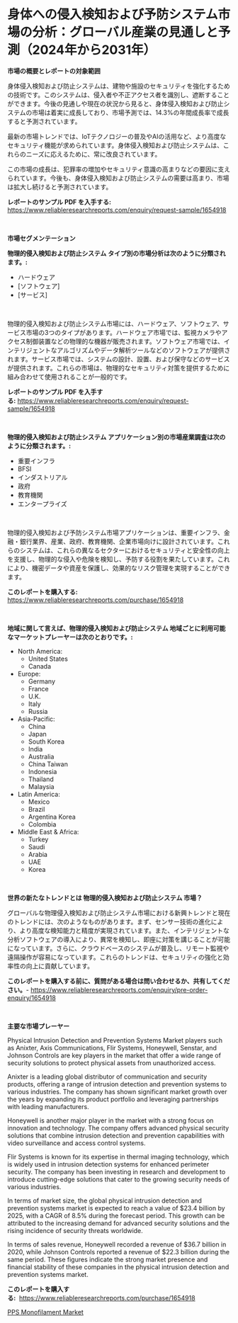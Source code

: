 <p><h1>身体への侵入検知および予防システム市場の分析：グローバル産業の見通しと予測（2024年から2031年）</h1></p><p><strong>市場の概要とレポートの対象範囲</strong></p>
<p><p>身体侵入検知および防止システムは、建物や施設のセキュリティを強化するための技術です。このシステムは、侵入者や不正アクセス者を識別し、遮断することができます。今後の見通しや現在の状況から見ると、身体侵入検知および防止システムの市場は着実に成長しており、市場予測では、14.3%の年間成長率で成長すると予測されています。</p><p>最新の市場トレンドでは、IoTテクノロジーの普及やAIの活用など、より高度なセキュリティ機能が求められています。身体侵入検知および防止システムは、これらのニーズに応えるために、常に改良されています。</p><p>この市場の成長は、犯罪率の増加やセキュリティ意識の高まりなどの要因に支えられています。今後も、身体侵入検知および防止システムの需要は高まり、市場は拡大し続けると予測されています。</p></p>
<p><strong>レポートのサンプル PDF を入手する:</strong> <a href="https://www.reliableresearchreports.com/enquiry/request-sample/1654918">https://www.reliableresearchreports.com/enquiry/request-sample/1654918</a></p>
<p>&nbsp;</p>
<p><strong>市場セグメンテーション</strong></p>
<p><strong>物理的侵入検知および防止システム タイプ別の市場分析は次のように分類されます。:</strong></p>
<p><ul><li>ハードウェア</li><li>[ソフトウェア]</li><li>[サービス]</li></ul></p>
<p>&nbsp;</p>
<p><p>物理的侵入検知および防止システム市場には、ハードウェア、ソフトウェア、サービス市場の3つのタイプがあります。ハードウェア市場では、監視カメラやアクセス制御装置などの物理的な機器が販売されます。ソフトウェア市場では、インテリジェントなアルゴリズムやデータ解析ツールなどのソフトウェアが提供されます。サービス市場では、システムの設計、設置、および保守などのサービスが提供されます。これらの市場は、物理的なセキュリティ対策を提供するために組み合わせて使用されることが一般的です。</p></p>
<p><strong>レポートのサンプル PDF を入手する:</strong>&nbsp;<a href="https://www.reliableresearchreports.com/enquiry/request-sample/1654918">https://www.reliableresearchreports.com/enquiry/request-sample/1654918</a></p>
<p>&nbsp;</p>
<p><strong> 物理的侵入検知および防止システム アプリケーション別の市場産業調査は次のように分類されます。:</strong></p>
<p><ul><li>重要インフラ</li><li>BFSI</li><li>インダストリアル</li><li>政府</li><li>教育機関</li><li>エンタープライズ</li></ul></p>
<p>&nbsp;</p>
<p><p>物理的侵入検知および予防システム市場アプリケーションは、重要インフラ、金融・銀行業界、産業、政府、教育機関、企業市場向けに設計されています。これらのシステムは、これらの異なるセクターにおけるセキュリティと安全性の向上を支援し、物理的な侵入や危険を検知し、予防する役割を果たしています。これにより、機密データや資産を保護し、効果的なリスク管理を実現することができます。</p></p>
<p><strong>このレポートを購入する:</strong>&nbsp; <a href="https://www.reliableresearchreports.com/purchase/1654918">https://www.reliableresearchreports.com/purchase/1654918</a></p>
<p>&nbsp;</p>
<p><strong>地域に関して言えば、物理的侵入検知および防止システム 地域ごとに利用可能なマーケットプレーヤーは次のとおりです。:</strong></p>
<p><ul>
    <li>
        North America:
        <ul>
            <li>United States</li>
            <li>Canada</li>
        </ul>
    </li>
    <li>
        Europe:
        <ul>
            <li>Germany</li>
            <li>France</li>
            <li>U.K.</li>
            <li>Italy</li>
            <li>Russia</li>
        </ul>
    </li>
    <li>
        Asia-Pacific:
        <ul>
            <li>China</li>
            <li>Japan</li>
            <li>South Korea</li>
            <li>India</li>
            <li>Australia</li>
            <li>China Taiwan</li>
            <li>Indonesia</li>
            <li>Thailand</li>
            <li>Malaysia</li>
        </ul>
    </li>
    <li>
        Latin America:
        <ul>
            <li>Mexico</li>
            <li>Brazil</li>
            <li>Argentina Korea</li>
            <li>Colombia</li>
        </ul>
    </li>
    <li>
        Middle East & Africa:
        <ul>
            <li>Turkey</li>
            <li>Saudi</li>
            <li>Arabia</li>
            <li>UAE</li>
            <li>Korea</li>
        </ul>
    </li>
    </ul></p>
<p>&nbsp;</p>
<p><strong>世界の新たなトレンドとは 物理的侵入検知および防止システム 市場？</strong></p>
<p><p>グローバルな物理侵入検知および防止システム市場における新興トレンドと現在のトレンドには、次のようなものがあります。まず、センサー技術の進化により、より高度な検知能力と精度が実現されています。また、インテリジェントな分析ソフトウェアの導入により、異常を検知し、即座に対策を講じることが可能になっています。さらに、クラウドベースのシステムが普及し、リモート監視や遠隔操作が容易になっています。これらのトレンドは、セキュリティの強化と効率性の向上に貢献しています。</p></p>
<p><strong>このレポートを購入する前に、質問がある場合は問い合わせるか、共有してください。</strong>- <a href="https://www.reliableresearchreports.com/enquiry/pre-order-enquiry/1654918">https://www.reliableresearchreports.com/enquiry/pre-order-enquiry/1654918</a></p>
<p>&nbsp;</p>
<p><strong>主要な市場プレーヤー</strong></p>
<p><p>Physical Intrusion Detection and Prevention Systems Market players such as Anixter, Axis Communications, Flir Systems, Honeywell, Senstar, and Johnson Controls are key players in the market that offer a wide range of security solutions to protect physical assets from unauthorized access.</p><p>Anixter is a leading global distributor of communication and security products, offering a range of intrusion detection and prevention systems to various industries. The company has shown significant market growth over the years by expanding its product portfolio and leveraging partnerships with leading manufacturers.</p><p>Honeywell is another major player in the market with a strong focus on innovation and technology. The company offers advanced physical security solutions that combine intrusion detection and prevention capabilities with video surveillance and access control systems.</p><p>Flir Systems is known for its expertise in thermal imaging technology, which is widely used in intrusion detection systems for enhanced perimeter security. The company has been investing in research and development to introduce cutting-edge solutions that cater to the growing security needs of various industries.</p><p>In terms of market size, the global physical intrusion detection and prevention systems market is expected to reach a value of $23.4 billion by 2025, with a CAGR of 8.5% during the forecast period. This growth can be attributed to the increasing demand for advanced security solutions and the rising incidence of security threats worldwide.</p><p>In terms of sales revenue, Honeywell recorded a revenue of $36.7 billion in 2020, while Johnson Controls reported a revenue of $22.3 billion during the same period. These figures indicate the strong market presence and financial stability of these companies in the physical intrusion detection and prevention systems market.</p></p>
<p><strong>このレポートを購入する:</strong>&nbsp;&nbsp;<a href="https://www.reliableresearchreports.com/purchase/1654918">https://www.reliableresearchreports.com/purchase/1654918</a></p>
<p><p><a href="https://automatic-knee-4c7.notion.site/Global-PPS-Monofilament-Market-Size-and-Market-Trends-Insights-and-Projections-from-2024-to-2031-876f3ef4277f4875a9ace2baf24705d3">PPS Monofilament Market</a></p></p>
